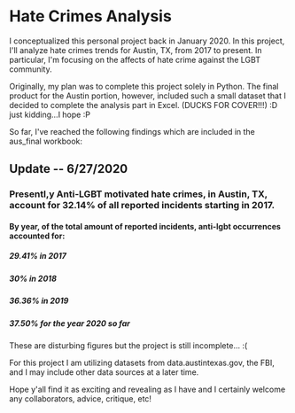# Hate Crimes Analysis
I conceptualized this personal project back in January 2020. In this project, I'll analyze hate crimes trends for Austin, TX, from 2017 to present. In particular, I'm focusing on the affects of hate crime against the LGBT community. 

Originally, my plan was to complete this project solely in Python. The final product for the Austin portion, however, included such a small dataset that I decided to complete the analysis part in Excel. (DUCKS FOR COVER!!!) :D just kidding...I hope :P 

So far, I've reached the following findings which are included in the aus_final workbook: 

## **Update -- 6/27/2020**
### Presentl,y Anti-LGBT motivated hate crimes, in Austin, TX, account for 32.14% of all reported incidents starting in 2017. 
#### By year, of the total amount of reported incidents, anti-lgbt occurrences accounted for:
##### 29.41% in 2017
##### 30% in 2018
##### 36.36% in 2019
##### 37.50% for the year 2020 so far

These are disturbing figures but the project is still incomplete... :( 

For this project I am utilizing datasets from data.austintexas.gov, the FBI, and I may include other data sources at a later time. 

Hope y'all find it as exciting and revealing as I have and I certainly welcome any collaborators, advice, critique, etc!
